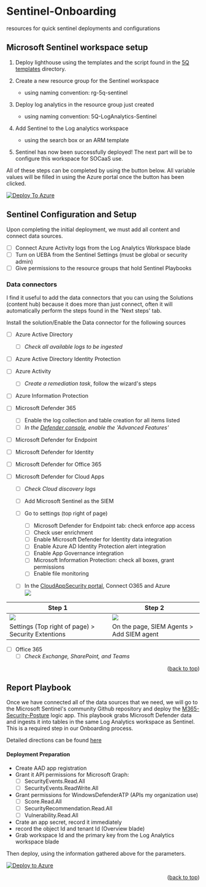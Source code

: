 # Sentinel-Onboarding

resources for quick sentinel deployments and configurations

## Microsoft Sentinel workspace setup

1. Deploy lighthouse using the templates and the script found in the [5Q templates](https://github.com/JakeD-5Q/Sentinel-Onboarding/tree/main/Azure%20Lighthouse/5Q%20Templates) directory.

2. Create a new resource group for the Sentinel workspace
    - using naming convention:  rg-5q-sentinel

3. Deploy log analytics in the resource group just created
    - using naming convention: 5Q-LogAnalytics-Sentinel

4. Add Sentinel to the Log analytics workspace
    - using the search box or an ARM template

5. Sentinel has now been successfully deployed! The next part will be to configure this workspace for SOCaaS use.

All of these steps can be completed by using the button below. All variable values will be filled in using the Azure portal once the button has been clicked.

[![Deploy To Azure](https://aka.ms/deploytoazurebutton)](https://portal.azure.com/#create/Microsoft.Template/uri/https%3A%2F%2Fraw.githubusercontent.com%2FAzure%2FAzure-Sentinel%2Fmaster%2FTools%2FSentinel-All-In-One%2FARMTemplates%2Fazuredeploy.json/createUIDefinitionUri/https%3A%2F%2Fraw.githubusercontent.com%2FAzure%2FAzure-Sentinel%2Fmaster%2FTools%2FSentinel-All-In-One%2FARMTemplates%2FcreateUiDefinition.json)


## Sentinel Configuration and Setup

Upon completing the initial deployment, we must add all content and connect data sources.

- [ ] Connect Azure Activity logs from the Log Analytics Workspace blade
- [ ] Turn on UEBA from the Sentinel Settings (must be global or security admin)
- [ ] Give permissions to the resource groups that hold Sentinel Playbooks

### Data connectors

I find it useful to add the data connectors that you can using the Solutions (content hub) because it does more than just connect, often it will automatically perform the steps found in the 'Next steps' tab.

Install the solution/Enable the Data connector for the following sources

- [ ] Azure Active Directory 
  - [ ] *Check all available logs to be ingested*

- [ ] Azure Active Directory Identity Protection

-  [ ] Azure Activity 
   - [ ] *Create a remediation task*, follow the wizard's steps

- [ ] Azure Information Protection

- [ ] Microsoft Defender 365 
  - [ ] Enable the log collection and table creation for all items listed  
  - [ ] *In the [Defender console](https://security.microsoft.com/homepage), enable the 'Advanced Features'*

- [ ] Microsoft Defender for Endpoint

- [ ] Microsoft Defender for Identity

- [ ] Microsoft Defender for Office 365

- [ ] Microsoft Defender for Cloud Apps
    - [ ] *Check Cloud discovery logs*
    
	- [ ] Add Microsoft Sentinel as the SIEM
    - [ ] Go to settings (top right of page)
      - [ ] Microsoft Defender for Endpoint tab: check enforce app access
      - [ ] Check user enrichment
      - [ ] Enable Microsoft Defender for Identity data integration
      - [ ] Enable Azure AD Identity Protection alert integration
      - [ ] Enable App Governance integration
      - [ ] Microsoft Information Protection: check all boxes, grant permissions
      - [ ] Enable file monitoring
  - [ ] In the [CloudAppSecurity portal](https://portal.cloudappsecurity.com/#/dashboard), Connect O365 and Azure  
  ![](images\cloud_apps_task1.png) 
  
| Step 1 | Step 2|
--- | --- |
 ![](images/cloud_apps_task2.png) | ![](images/cloud_apps_task2b2.png) |
Settings (Top right of page) > Security Extentions | On the page, SIEM Agents > Add SIEM agent

- [ ] Office 365 
  - [ ] *Check Exchange, SharePoint, and Teams*

<p align="right">(<a href="#top">back to top</a>)</p>
  
## Report Playbook

Once we have connected all of the data sources that we need, we will go to the Microsoft Sentinel's community Github repository and deploy the [M365-Security-Posture](https://github.com/Azure/Azure-Sentinel/tree/master/Playbooks/M365-Security-Posture) logic app. This playbook grabs Microsoft Defender data and ingests it into tables in the same Log Analytics workspace as Sentinel. This is a required step in our Onboarding process.

Detailed directions can be found [here](https://github.com/Azure/Azure-Sentinel/tree/master/Playbooks/M365-Security-Posture)

#### Deployment Preparation

- Create AAD app registration
- Grant it API permissions for Microsoft Graph:
  - [ ] SecurityEvents.Read.All
  - [ ] SecurityEvents.ReadWrite.All
- Grant permissions for WindowsDefenderATP (APIs my organization use)
  - [ ] Score.Read.All
  - [ ] SecurityRecommendation.Read.All
  - [ ] Vulnerability.Read.All
- Crate an app secret, record it immediately
- record the object Id and tenant Id (Overview blade)
- Grab workspace Id and the primary key from the Log Analytics workspace blade

Then deploy, using the information gathered above for the parameters.

[![Deploy to Azure](https://aka.ms/deploytoazurebutton)](https://portal.azure.com/#create/Microsoft.Template/uri/https%3A%2F%2Fraw.githubusercontent.com%2FAzure%2FAzure-Sentinel%2Fmaster%2FPlaybooks%2FM365-Security-Posture%2Fazuredeploy.json)

<p align="right">(<a href="#top">back to top</a>)</p>

